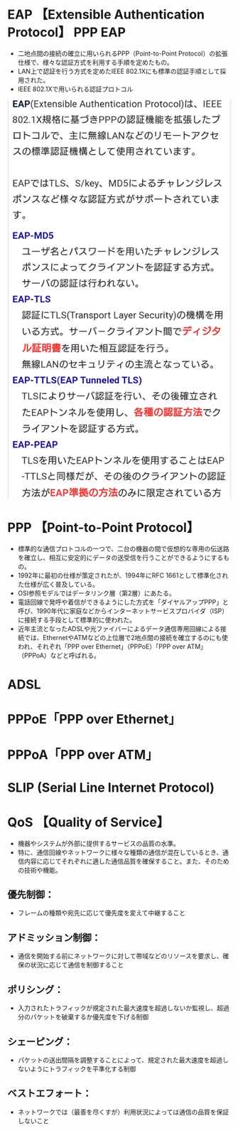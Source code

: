 # EAP 【Extensible Authentication Protocol】 PPP EAP
- 二地点間の接続の確立に用いられるPPP（Point-to-Point Protocol）の拡張仕様で、様々な認証方式を利用する手順を定めたもの。
- LAN上で認証を行う方式を定めたIEEE 802.1Xにも標準の認証手順として採用された。
- IEEE 802.1Xで用いられる認証プロトコル

![](../../PICTURE/Communication/EAP.png)

# PPP 【Point-to-Point Protocol】
- 標準的な通信プロトコルの一つで、二台の機器の間で仮想的な専用の伝送路を確立し、相互に安定的にデータの送受信を行うことができるようにするもの。
- 1992年に最初の仕様が策定されたが、1994年にRFC 1661として標準化された仕様が広く普及している。
- OSI参照モデルではデータリンク層（第2層）にあたる。
- 電話回線で発呼や着信ができるようにした方式を「ダイヤルアップPPP」と呼び、1990年代に家庭などからインターネットサービスプロバイダ（ISP）に接続する手段として標準的に使われた。
- 近年主流となったADSLや光ファイバーによるデータ通信専用回線による接続では、EthernetやATMなどの上位層で2地点間の接続を確立するのにも使われ、それぞれ「PPP over Ethernet」（PPPoE）「PPP over ATM」（PPPoA）などと呼ばれる。

# ADSL


# PPPoE「PPP over Ethernet」
# PPPoA「PPP over ATM」

# SLIP (Serial Line Internet Protocol)



# QoS  【Quality of Service】
- 機器やシステムが外部に提供するサービスの品質の水準。
- 特に、通信回線やネットワークに様々な種類の通信が混在しているとき、通信内容に応じてそれぞれに適した通信品質を確保すること。また、そのための技術や機能。

## 優先制御：
- フレームの種類や宛先に応じて優先度を変えて中継すること
## アドミッション制御：
- 通信を開始する前にネットワークに対して帯域などのリソースを要求し、確保の状況に応じて通信を制御すること
## ポリシング：
- 入力されたトラフィックが規定された最大速度を超過しないか監視し、超過分のパケットを破棄するか優先度を下げる制御
## シェーピング：
- パケットの送出間隔を調整することによって、規定された最大速度を超過しないようにトラフィックを平準化する制御
## ベストエフォート：
- ネットワークでは（最善を尽くすが）利用状況によっては通信の品質を保証しないこと

